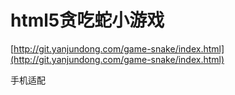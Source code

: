 # html5贪吃蛇小游戏

[http://git.yanjundong.com/game-snake/index.html](http://git.yanjundong.com/game-snake/index.html)

手机适配
